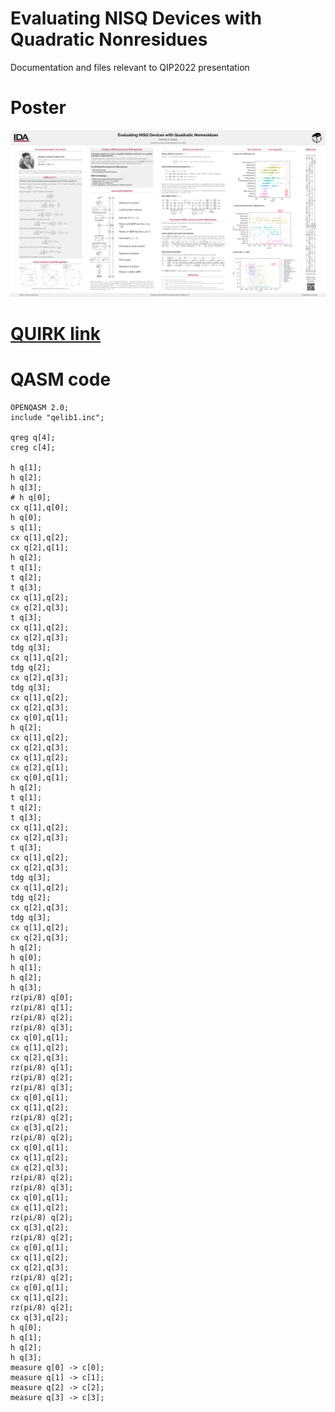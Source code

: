 # Evaluating NISQ Devices with Quadratic Nonresidues
Documentation and files relevant to QIP2022 presentation

# Poster
<p align="center">
<a href="https://github.com/SmoothDragon/QIP2022_QNR/blob/main/QNR_poster.pdf">
<img src="https://github.com/SmoothDragon/QIP2022_QNR/blob/main/QNR_poster.png">
</a>
</p>

# [QUIRK link](https://algassert.com/quirk#circuit={%22cols%22:[[1,%22H%22,%22H%22,%22H%22],[%22X%22,%22%E2%80%A2%22],[%22H%22,%22Z^%C2%BD%22],[1,%22%E2%80%A2%22,%22X%22],[1,%22X%22,%22%E2%80%A2%22],[1,1,%22H%22],[1,%22Z^%C2%BC%22,%22Z^%C2%BC%22,%22Z^%C2%BC%22],[1,%22%E2%80%A2%22,%22X%22],[1,1,%22%E2%80%A2%22,%22X%22],[1,1,1,%22Z^%C2%BC%22],[1,%22%E2%80%A2%22,%22X%22],[1,1,%22%E2%80%A2%22,%22X%22],[1,1,1,%22Z^-%C2%BC%22],[1,%22%E2%80%A2%22,%22X%22],[1,1,%22Z^-%C2%BC%22],[1,1,%22%E2%80%A2%22,%22X%22],[1,1,1,%22Z^-%C2%BC%22],[1,%22%E2%80%A2%22,%22X%22],[1,1,%22%E2%80%A2%22,%22X%22],[%22%E2%80%A2%22,%22X%22],[1,1,%22H%22],[1,%22%E2%80%A2%22,%22X%22],[1,1,%22%E2%80%A2%22,%22X%22],[1,%22%E2%80%A2%22,%22X%22],[1,%22X%22,%22%E2%80%A2%22],[%22%E2%80%A2%22,%22X%22],[1,1,%22H%22],[1,%22Z^%C2%BC%22,%22Z^%C2%BC%22,%22Z^%C2%BC%22],[1,%22%E2%80%A2%22,%22X%22],[1,1,%22%E2%80%A2%22,%22X%22],[1,1,1,%22Z^%C2%BC%22],[1,%22%E2%80%A2%22,%22X%22],[1,1,%22%E2%80%A2%22,%22X%22],[1,1,1,%22Z^-%C2%BC%22],[1,%22%E2%80%A2%22,%22X%22],[1,1,%22Z^-%C2%BC%22],[1,1,%22%E2%80%A2%22,%22X%22],[1,1,1,%22Z^-%C2%BC%22],[1,%22%E2%80%A2%22,%22X%22],[1,1,%22%E2%80%A2%22,%22X%22],[%22H%22,%22H%22,1,%22H%22],[%22~qcp4%22,%22~qcp4%22,%22~qcp4%22,%22~qcp4%22],[%22%E2%80%A2%22,%22X%22],[1,%22%E2%80%A2%22,%22X%22],[1,1,%22%E2%80%A2%22,%22X%22],[1,%22~qcp4%22,%22~qcp4%22,%22~qcp4%22],[%22%E2%80%A2%22,%22X%22],[1,%22%E2%80%A2%22,%22X%22],[1,1,%22~qcp4%22],[1,1,%22X%22,%22%E2%80%A2%22],[1,1,%22~qcp4%22],[%22%E2%80%A2%22,%22X%22],[1,%22%E2%80%A2%22,%22X%22],[1,1,%22%E2%80%A2%22,%22X%22],[1,1,%22~qcp4%22,%22~qcp4%22],[%22%E2%80%A2%22,%22X%22],[1,%22%E2%80%A2%22,%22X%22],[1,1,%22~qcp4%22],[1,1,%22X%22,%22%E2%80%A2%22],[1,1,%22~qcp4%22],[%22%E2%80%A2%22,%22X%22],[1,%22%E2%80%A2%22,%22X%22],[1,1,%22%E2%80%A2%22,%22X%22],[%22%E2%80%A2%22,%22X%22],[1,1,%22~qcp4%22],[1,%22%E2%80%A2%22,%22X%22],[1,1,%22~qcp4%22],[1,1,%22X%22,%22%E2%80%A2%22],[%22H%22,%22H%22,%22H%22,%22H%22]],%22gates%22:[{%22id%22:%22~qcp4%22,%22matrix%22:%22{{1,0},{0,0.9238795+0.3826834i}}%22},{%22id%22:%22~g9h%22,%22matrix%22:%22{{1,0},{0,0.9238795-0.3826834i}}%22}]})

# QASM code
```
OPENQASM 2.0;
include "qelib1.inc";

qreg q[4];
creg c[4];

h q[1];
h q[2];
h q[3];
# h q[0];
cx q[1],q[0];
h q[0];
s q[1];
cx q[1],q[2];
cx q[2],q[1];
h q[2];
t q[1];
t q[2];
t q[3];
cx q[1],q[2];
cx q[2],q[3];
t q[3];
cx q[1],q[2];
cx q[2],q[3];
tdg q[3];
cx q[1],q[2];
tdg q[2];
cx q[2],q[3];
tdg q[3];
cx q[1],q[2];
cx q[2],q[3];
cx q[0],q[1];
h q[2];
cx q[1],q[2];
cx q[2],q[3];
cx q[1],q[2];
cx q[2],q[1];
cx q[0],q[1];
h q[2];
t q[1];
t q[2];
t q[3];
cx q[1],q[2];
cx q[2],q[3];
t q[3];
cx q[1],q[2];
cx q[2],q[3];
tdg q[3];
cx q[1],q[2];
tdg q[2];
cx q[2],q[3];
tdg q[3];
cx q[1],q[2];
cx q[2],q[3];
h q[2];
h q[0];
h q[1];
h q[2];
h q[3];
rz(pi/8) q[0];
rz(pi/8) q[1];
rz(pi/8) q[2];
rz(pi/8) q[3];
cx q[0],q[1];
cx q[1],q[2];
cx q[2],q[3];
rz(pi/8) q[1];
rz(pi/8) q[2];
rz(pi/8) q[3];
cx q[0],q[1];
cx q[1],q[2];
rz(pi/8) q[2];
cx q[3],q[2];
rz(pi/8) q[2];
cx q[0],q[1];
cx q[1],q[2];
cx q[2],q[3];
rz(pi/8) q[2];
rz(pi/8) q[3];
cx q[0],q[1];
cx q[1],q[2];
rz(pi/8) q[2];
cx q[3],q[2];
rz(pi/8) q[2];
cx q[0],q[1];
cx q[1],q[2];
cx q[2],q[3];
rz(pi/8) q[2];
cx q[0],q[1];
cx q[1],q[2];
rz(pi/8) q[2];
cx q[3],q[2];
h q[0];
h q[1];
h q[2];
h q[3];
measure q[0] -> c[0];
measure q[1] -> c[1];
measure q[2] -> c[2];
measure q[3] -> c[3];
```
